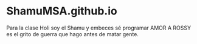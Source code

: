 # ShamuMSA.github.io
Para la clase
Holi soy el Shamu y embeces sé programar
AMOR A ROSSY es el grito de guerra que hago antes de matar gente.

